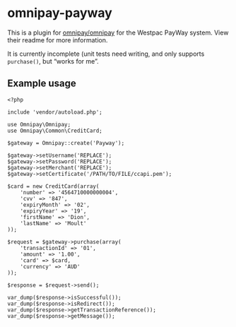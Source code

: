 # omnipay-payway

This is a plugin for [omnipay/omnipay](https://github.com/omnipay/omnipay) for
the Westpac PayWay system. View their readme for more information.

It is currently incomplete (unit tests need writing, and only supports
`purchase()`, but “works for me”.

## Example usage

```
<?php

include 'vendor/autoload.php';

use Omnipay\Omnipay;
use Omnipay\Common\CreditCard;

$gateway = Omnipay::create('Payway');

$gateway->setUsername('REPLACE');
$gateway->setPassword('REPLACE');
$gateway->setMerchant('REPLACE');
$gateway->setCertificate('/PATH/TO/FILE/ccapi.pem');

$card = new CreditCard(array(
    'number' => '4564710000000004',
    'cvv' => '847',
    'expiryMonth' => '02',
    'expiryYear' => '19',
    'firstName' => 'Dion',
    'lastName' => 'Moult'
));

$request = $gateway->purchase(array(
    'transactionId' => '01',
    'amount' => '1.00',
    'card' => $card,
    'currency' => 'AUD'
));

$response = $request->send();

var_dump($response->isSuccessful());
var_dump($response->isRedirect());
var_dump($response->getTransactionReference());
var_dump($response->getMessage());
```
